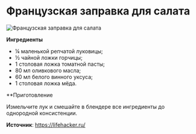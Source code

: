 # Французская заправка для салата

![Французская заправка для салата](/images/Kulinar/Sous/zaprav_16.jpg 'Французская заправка для салата')

**Ингредиенты**

- ¼ маленькой репчатой луковицы;
- ½ чайной ложки горчицы;
- 1 столовая ложка томатной пасты;
- 80 мл оливкового масла;
- 60 мл белого винного уксуса;
- 1 столовая ложка мёда.

**Приготовление

Измельчите лук и смешайте в блендере все ингредиенты до однородной консистенции.

**Источник**: https://lifehacker.ru/


